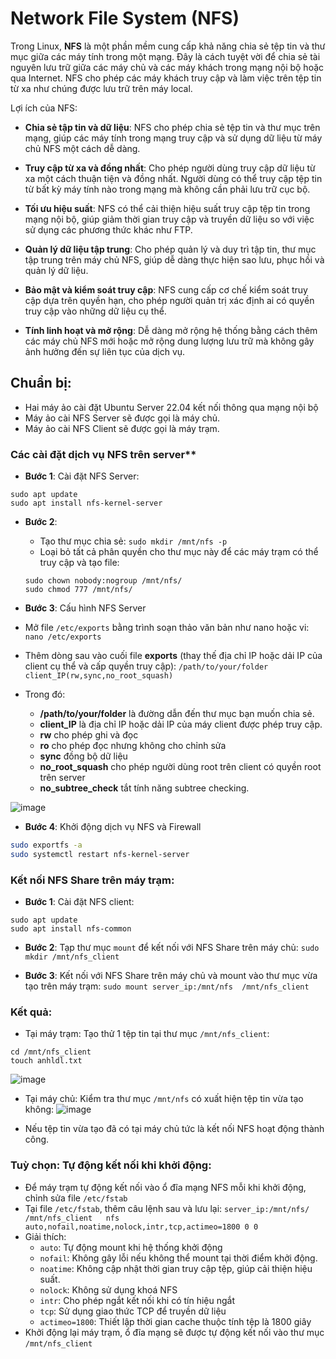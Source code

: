 # Network File System (NFS)
Trong Linux, **NFS** là một phần mềm cung cấp khả năng chia sẻ tệp tin và thư mục giữa các máy tính trong một mạng. Đây là cách tuyệt vời để chia sẻ tài nguyên lưu trữ giữa các máy chủ và các máy khách trong mạng nội bộ hoặc qua Internet. NFS cho phép các máy khách truy cập và làm việc trên tệp tin từ xa như chúng được lưu trữ trên máy local.

Lợi ích của NFS:
- **Chia sẻ tập tin và dữ liệu**: NFS cho phép chia sẻ tệp tin và thư mục trên mạng, giúp các máy tính trong mạng truy cập và sử dụng dữ liệu từ máy chủ NFS một cách dễ dàng.

- **Truy cập từ xa và đồng nhất**: Cho phép người dùng truy cập dữ liệu từ xa một cách thuận tiện và đồng nhất. Người dùng có thể truy cập tệp tin từ bất kỳ máy tính nào trong mạng mà không cần phải lưu trữ cục bộ.

- **Tối ưu hiệu suất**: NFS có thể cải thiện hiệu suất truy cập tệp tin trong mạng nội bộ, giúp giảm thời gian truy cập và truyền dữ liệu so với việc sử dụng các phương thức khác như FTP.

- **Quản lý dữ liệu tập trung**: Cho phép quản lý và duy trì tập tin, thư mục tập trung trên máy chủ NFS, giúp dễ dàng thực hiện sao lưu, phục hồi và quản lý dữ liệu.

- **Bảo mật và kiểm soát truy cập**: NFS cung cấp cơ chế kiểm soát truy cập dựa trên quyền hạn, cho phép người quản trị xác định ai có quyền truy cập vào những dữ liệu cụ thể.

- **Tính linh hoạt và mở rộng**: Dễ dàng mở rộng hệ thống bằng cách thêm các máy chủ NFS mới hoặc mở rộng dung lượng lưu trữ mà không gây ảnh hưởng đến sự liên tục của dịch vụ.

## Chuẩn bị: 
- Hai máy ảo cài đặt Ubuntu Server 22.04 kết nối thông qua mạng nội bộ
- Máy ảo cài NFS Server sẽ được gọi là máy chủ.
- Máy ảo cài NFS Client sẽ được gọi là máy trạm.

### Các cài đặt dịch vụ NFS trên server**
- **Bước 1**: Cài đặt NFS Server:
```
sudo apt update
sudo apt install nfs-kernel-server
```

- **Bước 2**:
  - Tạo thư mục chia sẻ: `sudo mkdir /mnt/nfs -p`
  - Loại bỏ tất cả phân quyền cho thư mục này để các máy trạm có thể truy cập và tạo file:
  ```
  sudo chown nobody:nogroup /mnt/nfs/
  sudo chmod 777 /mnt/nfs/
  ```
  
- **Bước 3**: Cấu hình NFS Server
- Mở file `/etc/exports` bằng trình soạn thảo văn bản như nano hoặc vi: `nano /etc/exports`
- Thêm dòng sau vào cuối file **exports** (thay thế địa chỉ IP hoặc dải IP của client cụ thể và cấp quyền truy cập): `/path/to/your/folder client_IP(rw,sync,no_root_squash)`
- Trong đó:
  - **/path/to/your/folder** là đường dẫn đến thư mục bạn muốn chia sẻ.
  - **client_IP** là địa chỉ IP hoặc dải IP của máy client được phép truy cập.
  - **rw** cho phép ghi và đọc
  - **ro** cho phép đọc nhưng không cho chỉnh sửa
  - **sync** đồng bộ dữ liệu
  - **no_root_squash** cho phép người dùng root trên client có quyền root trên server
  - **no_subtree_check** tắt tính năng subtree checking.

![image](https://github.com/user-attachments/assets/d49738f9-753b-449d-837d-1ac1a23d07cd)

- **Bước 4**: Khởi động dịch vụ NFS và Firewall
```sh
sudo exportfs -a
sudo systemctl restart nfs-kernel-server
```

### Kết nối NFS Share trên máy trạm:
- **Bước 1**: Cài đặt NFS client:
```
sudo apt update
sudo apt install nfs-common
```

- **Bước 2**: Tạp thư mục `mount` để kết nối với NFS Share trên máy chủ: `sudo mkdir /mnt/nfs_client`

- **Bước 3**: Kết nối với NFS Share trên máy chủ và mount vào thư mục vừa tạo trên máy trạm:
`sudo mount server_ip:/mnt/nfs  /mnt/nfs_client`

### Kết quả:
- Tại máy trạm: Tạo thử 1 tệp tin tại thư mục `/mnt/nfs_client`:
```
cd /mnt/nfs_client
touch anhldl.txt
```
![image](https://github.com/user-attachments/assets/42ecbce8-21ad-477a-8748-97e7eecb2ec9)

- Tại máy chủ: Kiểm tra thư mục `/mnt/nfs` có xuất hiện tệp tin vừa tạo không:
![image](https://github.com/user-attachments/assets/ca90f71e-35ef-4c68-a483-0971353d772a)

- Nếu tệp tin vừa tạo đã có tại máy chủ tức là kết nối NFS hoạt động thành công.

### Tuỳ chọn: Tự động kết nối khi khởi động:
- Để máy trạm tự động kết nối vào ổ đĩa mạng NFS mỗi khi khởi động, chỉnh sửa file `/etc/fstab`
- Tại file `/etc/fstab`, thêm câu lệnh sau và lưu lại: `server_ip:/mnt/nfs/  /mnt/nfs_client   nfs auto,nofail,noatime,nolock,intr,tcp,actimeo=1800 0 0`
- Giải thích:
  - `auto`: Tự động mount khi hệ thống khởi động
  - `nofail`: Không gây lỗi nếu không thể mount tại thời điểm khởi động.
  - `noatime`: Không cập nhật thời gian truy cập tệp, giúp cải thiện hiệu suất.
  - `nolock`: Không sử dụng khoá NFS
  - `intr`: Cho phép ngắt kết nối khi có tín hiệu ngắt
  - `tcp`: Sử dụng giao thức TCP để truyền dữ liệu
  - `actimeo=1800`: Thiết lập thời gian cache thuộc tính tệp là 1800 giây
- Khởi động lại máy trạm, ổ đĩa mạng sẽ được tự động kết nối vào thư mục `/mnt/nfs_client`
